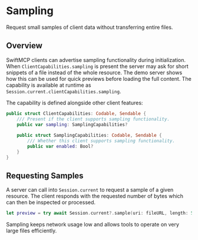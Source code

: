 # Sampling

Request small samples of client data without transferring entire files.

## Overview

SwiftMCP clients can advertise sampling functionality during initialization. When `ClientCapabilities.sampling` is present the server may ask for short snippets of a file instead of the whole resource. The demo server shows how this can be used for quick previews before loading the full content. The capability is available at runtime as `Session.current.clientCapabilities.sampling`.

The capability is defined alongside other client features:

```swift
public struct ClientCapabilities: Codable, Sendable {
    /// Present if the client supports sampling functionality.
    public var sampling: SamplingCapabilities?
    
    public struct SamplingCapabilities: Codable, Sendable {
        /// Whether this client supports sampling functionality.
        public var enabled: Bool?
    }
}
```

## Requesting Samples

A server can call into `Session.current` to request a sample of a given resource. The client responds with the requested number of bytes which can then be inspected or processed.

```swift
let preview = try await Session.current?.sample(uri: fileURL, length: 512)
```

Sampling keeps network usage low and allows tools to operate on very large files efficiently.
